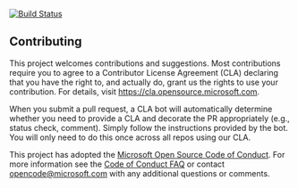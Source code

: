 [![Build Status](https://dev.azure.com/GergelyKomlosi/Space%20Game%20-%20web%20-%20Release/_apis/build/status/mslearn-tailspin-spacegame-web-deploy?branchName=release-pipeline)](https://dev.azure.com/GergelyKomlosi/Space%20Game%20-%20web%20-%20Release/_build/latest?definitionId=9&branchName=release-pipeline)

## Contributing

This project welcomes contributions and suggestions.  Most contributions require you to agree to a
Contributor License Agreement (CLA) declaring that you have the right to, and actually do, grant us
the rights to use your contribution. For details, visit https://cla.opensource.microsoft.com.

When you submit a pull request, a CLA bot will automatically determine whether you need to provide
a CLA and decorate the PR appropriately (e.g., status check, comment). Simply follow the instructions
provided by the bot. You will only need to do this once across all repos using our CLA.

This project has adopted the [Microsoft Open Source Code of Conduct](https://opensource.microsoft.com/codeofconduct/).
For more information see the [Code of Conduct FAQ](https://opensource.microsoft.com/codeofconduct/faq/) or
contact [opencode@microsoft.com](mailto:opencode@microsoft.com) with any additional questions or comments.